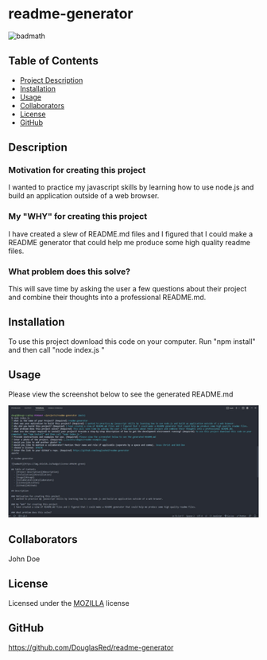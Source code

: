 
# readme-generator

![badmath](https://img.shields.io/badge/License-MOZILLA-blueviolet)

## Table of Contents
  - [Project Description](#Description)
  - [Installation](#Installation)
  - [Usage](#Usage)
  - [Collaborators](#Collaborators)
  - [License](#License)
  - [GitHub](#GitHub)

## Description

### Motivation for creating this project
  I wanted to practice my javascript skills by learning how to use node.js and build an application outside of a web browser.

### My "WHY" for creating this project
  I have created a slew of README.md files and I figured that I could make a README generator that could help me produce some high quality readme files.

### What problem does this solve?
  This will save time by asking the user a few questions about their project and combine their thoughts into a professional README.md.


## Installation
  To use this project download this code on your computer. Run "npm install" and then call "node index.js "

## Usage
  Please view the screenshot below to see the generated README.md

  ![Alt text](./utils/readme-example.jpg)

## Collaborators
  John Doe


## License
  Licensed under the [MOZILLA](https://choosealicense.com/licenses/mpl-2.0/) license


## GitHub
  https://github.com/DouglasRed/readme-generator

